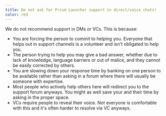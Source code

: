 ```yaml
---
title: Do not ask for Prism Launcher support in direct/voice chats!
color: red
---
```


We do not recommend support in DMs or VCs. This is because:

- You are forcing the person to commit to helping you. Everyone that helps out in support channels is a volunteer and isn't obligated to help you.
- The person trying to help you may give a bad answer, whether due to lack of knowledge, language barriers or out of malice, and they cannot be easily corrected by others.
- You are slowing down your response time by banking on one person to be available rather than asking in a forum where there will usually be someone with expertise.
- Most people who actively help others here will redirect you to the support forum anyways. You might as well save your and their time by asking in the proper space.
- VCs require people to reveal their voice. Not everyone is comfortable with this and it's often harder to resolve via VC anyways.
